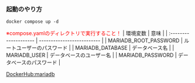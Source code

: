 ### 起動のやり方
```
docker compose up -d
```
<font color="red">※compose.yamlのディレクトリで実行すること！</font>
| 環境変数              | 意味                       | 
| :-------------------- | -------------------------- | 
| MARIADB_ROOT_PASSWORD | ルートユーザーのパスワード | 
| MARIADB_DATABASE      | データベース名             | 
| MARIADB_USER          | データベースのユーザー名   | 
| MARIADB_PASSWORD      | データベースのパスワード   | 

[DockerHub:mariadb](https://hub.docker.com/_/mariadb)